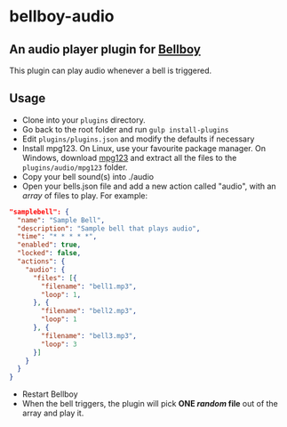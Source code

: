 # bellboy-audio
## An audio player plugin for [Bellboy](http://github.com/Grayda/bellboy)
This plugin can play audio whenever a bell is triggered.

## Usage
- Clone into your `plugins` directory.
- Go back to the root folder and run `gulp install-plugins`
- Edit `plugins/plugins.json` and modify the defaults if necessary
- Install mpg123. On Linux, use your favourite package manager. On Windows, download [mpg123](http://mpg123.de) and extract all the files to the `plugins/audio/mpg123` folder.
- Copy your bell sound(s) into ./audio
- Open your bells.json file and add a new action called "audio", with an _array_ of files to play. For example:

```json
"samplebell": {
  "name": "Sample Bell",
  "description": "Sample bell that plays audio",
  "time": "* * * * *",
  "enabled": true,
  "locked": false,
  "actions": {
    "audio": {
      "files": [{
        "filename": "bell1.mp3",
        "loop": 1,
      }, {
        "filename": "bell2.mp3",
        "loop": 1
      }, {
        "filename": "bell3.mp3",
        "loop": 3
      }]
    }
  }
}
```

* Restart Bellboy
* When the bell triggers, the plugin will pick **ONE _random_ file** out of the array and play it.
